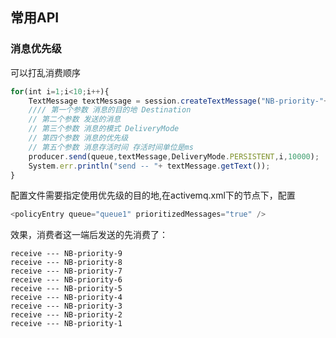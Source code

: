 ## 常用API

### 消息优先级

 可以打乱消费顺序 

```javascript
for(int i=1;i<10;i++){
    TextMessage textMessage = session.createTextMessage("NB-priority-"+i);
    //// 第一个参数 消息的目的地 Destination
    // 第二个参数 发送的消息
    // 第三个参数 消息的模式 DeliveryMode
    // 第四个参数 消息的优先级
    // 第五个参数 消息存活时间 存活时间单位是ms
    producer.send(queue,textMessage,DeliveryMode.PERSISTENT,i,10000);
    System.err.println("send -- "+ textMessage.getText());
}
```

配置文件需要指定使用优先级的目的地,在activemq.xml下的<policyEntries>节点下，配置

```java
<policyEntry queue="queue1" prioritizedMessages="true" />
```

效果，消费者这一端后发送的先消费了：

```properties
receive --- NB-priority-9
receive --- NB-priority-8
receive --- NB-priority-7
receive --- NB-priority-6
receive --- NB-priority-5
receive --- NB-priority-4
receive --- NB-priority-3
receive --- NB-priority-2
receive --- NB-priority-1
```

